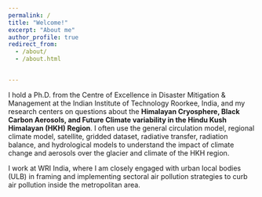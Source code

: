 ```yaml
---
permalink: /
title: "Welcome!"
excerpt: "About me"
author_profile: true
redirect_from: 
  - /about/
  - /about.html


---
```






I hold a Ph.D. from the Centre of Excellence in Disaster Mitigation & Management at the Indian Institute of Technology Roorkee, India, and my research centers on questions about the <b>Himalayan Cryosphere, Black Carbon Aerosols, and Future Climate variability in the Hindu Kush Himalayan (HKH) Region</b>. I often use the general circulation model, regional climate model, satellite, gridded dataset, radiative transfer, radiation balance, and hydrological models to understand the impact of climate change and aerosols over the glacier and climate of the HKH region.

I work at WRI India, where I am closely engaged with urban local bodies (ULB) in framing and implementing sectoral air pollution strategies to curb air pollution inside the metropolitan area.
